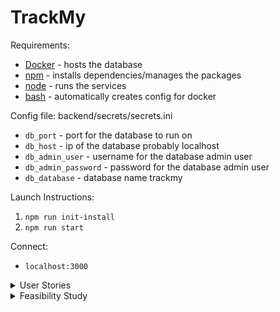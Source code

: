 # TrackMy

Requirements: 
* [Docker](https://www.docker.com/) - hosts the database
* [npm](https://www.npmjs.com/) -  installs dependencies/manages the packages
* [node](https://nodejs.org/en) - runs the services
* [bash](https://www.gnu.org/software/bash/) - automatically creates config for docker

Config file: backend/secrets/secrets.ini

* `db_port` - port for the database to run on
* `db_host` - ip of the database probably localhost
* `db_admin_user` - username for the database admin user
* `db_admin_password` - password for the database admin user
* `db_database` - database name trackmy

Launch Instructions: 

1. `npm run init-install` 
2. `npm run start`

Connect:

* `localhost:3000`
<details>
 <summary>User Stories</summary>
 
## Equipment Availability

As a gym member I want to be able to view the availability of sports equipment to ensure that the inventory has the equipment I need at the moment.

* Difficulty: 23

* **Won't Have**

## University Login

As a university student I want to be able to log in with my university account so I don’t have to keep track of another account

* Difficulty: 23-50

* **Should Have**

## Accessibility HTML

As a visually impaired gym member I want to be able to turn on notation so that I am able to use it.

* Difficulty: 8-23
* **Should Have**


## Colour and Style

As a user with photosensitivity, I want a color palette that isn't hard on the photoreceptors, so I can navigate the application comfortably without experiencing discomfort or strain on my eyes.

* Difficulty: 13
* **Must Have**

## Friends Tracking

As a gym member I want to know when my friends are in the gym so that I’m more motivated to go. 

* Difficulty: 89
* **Won't Have**

## Opt Out of Notifications

As a gym member, I want to be able to opt out of receiving notifications about the gym’s capacity so that the notifications don't interfere with my other work? 

* Difficulty: 3
* **Must Have**

## Core Member Tracking

As a gym member I want an app that tracks how many people are in the gym so I can make a schedule for which times are available. 

* Difficulty: 13
* **Must Have**

## Programme Attendance

As a staff member I want to be able to check programme engagement so I know which programmes are most popular

* Difficulty: 13
* **Won’t Have**

## Guest Access

As a university student I want to be able to use the app without creating an account so I can get a feel for if I want to sign up. 

* Difficulty: 3
* **Should Have**

## Reliability

As IT staff I want the system to be reliable so I don't have to waste my time fixing it. 

* Difficulty: 21
* **Should Have**

## Historical Records

As a Unipol staff member I want to be able to generate historical reports so I can estimate staffing requirements.

* Difficulty: 8
* **Should Have**

## Viewing Trends
As a gym member I want to be able to view trends in the amount of people present at the gym so that I can plan forward for suitable open gym times.

* Difficulty: 21
* **Should Have**

## Email Notifications
As a gym member I want to be able to receive notifications about the gym's capacity so I don’t have to keep checking the app.

* Difficulty: 13
* **Should Have**

## Live Updating Information
As a user I want to see information updates without refreshing so I know I’m not looking at out of date information.

* Difficulty: 21
* **Could Have**

## Secure Information Transport
As a user I want to know my personal information is sent securely over the net so other people don’t capture it.
* Difficulty: 8
* **Should Have**

## Website Scaling Multiple Sites
As a User I want to be able to access the site on multiple devices so I don’t have to rely on a single device to get capacity information.

* Difficulty: 13
* **Could Have**
</details>

<details>
<summary>Feasibility Study</summary>

## Technical -  Do we have enough expertise? YES

Each team member is an Undergraduate 300-level INFO Science student which means we all have experience programming to a high level. 
	
We’ve all used node.js before in previous papers, and we have all interacted with databases. Postgresql was the Database Management System used in the COMP101 so we all have experience working with Postgres.

**Xavier:**
* 10 Years of website building experience, Has experience working with docker containers, for managing databases, and has used GitHub for managing group projects. 

**Dianne:**
* Major in Data Science and minor in Software Engineering. Has experience with website building and coding from various papers offered over the course of this major. Has co-developed within a team in COSC202.

**Ben:**
* Major in Information Science. Have experience with code and website building through INFO papers at the University of Otago.

**Charlie:**
* Bachelor of Science Majoring in Computer Science and minoring in Mathematics and Information Science. Has experience building websites and using databases through papers at University as well as personal projects.

## Operational - Do we have the logistics to make it work? YES

Communication

* Our team will be using the Discord app for communication amongst each other, for use with discussion and planning.

Development Tools
* Our team is using a Github repository as a version control system in order to develop code.

Peer Programing 
* Our team will engage in peer programming sessions to collaborate and review code together, fostering knowledge sharing and code quality improvement.

Learning Tools
* If we run into knowledge gaps our group are able to use tutorials, search engines, AI and group meetups to fill these gaps

## Resources - Do we have the resources? YES


Node.js
* We plan to use node.js to host the server 

React
* We plan to use React for the front end as members have experience using the framework.

PostgreSQL
* PostgreSQL will be used for the database. All members have experience with using the software.

Microsoft sign-in
* For user authentication, we plan to use Microsoft sign-in. This is due to Otago University students having Microsoft accounts which can be used to sign in into the service using OAuth2.0 

VSCode
* The Text editor we will use for developing the project which has plugins for other features

Programming Languages
* Javascript, HTML, CSS

Chart.js
* This can be used to generate trend charts for our website



## Schedule - do we have enough time? YES

Expert estimation
* We have identified the level of difficulty of user stories and the appropriate amount of time needed for each sprint by using expert estimation approaches like Planning Poker. We have an estimated time for each milestone based on our prior projects' completion dates and experience.

Three sprints (3 milestones)
* We plan to use at least 3 sprints to create the basic prototype of the website

For Example:

Sprint 1: Back End Development
* 1 ½ weeks

Sprint 2: Front End Development
* 1 ½ weeks
	
Sprint 3: Cleanup and Finalisation
* 1 week 

We believe that we will be able to complete the project by the due dates due to our estimation and sprint plan.
</details>